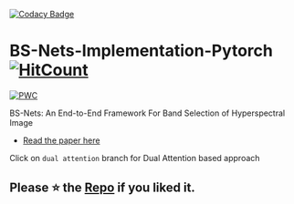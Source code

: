 [![Codacy Badge](https://api.codacy.com/project/badge/Grade/3189fb794a294eaa9fdd620072808af1)](https://app.codacy.com/manual/ucalyptus/BS-Nets-Implementation-Pytorch?utm_source=github.com&utm_medium=referral&utm_content=ucalyptus/BS-Nets-Implementation-Pytorch&utm_campaign=Badge_Grade_Dashboard)
# BS-Nets-Implementation-Pytorch [![HitCount](http://hits.dwyl.io/ucalyptus/BS-Nets-Implementation-Pytorch.svg)](http://hits.dwyl.io/ucalyptus/BS-Nets-Implementation-Pytorch)
[![PWC](https://img.shields.io/endpoint.svg?url=https://paperswithcode.com/badge/bs-nets-an-end-to-end-framework-for-band/hyperspectral-image-classification-on-indian)](https://paperswithcode.com/sota/hyperspectral-image-classification-on-indian?p=bs-nets-an-end-to-end-framework-for-band)


BS-Nets: An End-to-End Framework For Band Selection of Hyperspectral Image
* [Read the paper here](https://arxiv.org/pdf/1904.08269v1.pdf)

Click on `dual attention` branch for Dual Attention based approach

## Please :star: the [Repo](https://github.com/ucalyptus/BS-Nets-Implementation-Pytorch) if you liked it.
